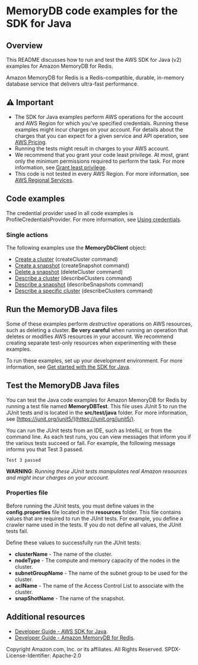 # MemoryDB code examples for the SDK for Java

## Overview
This README discusses how to run and test the AWS SDK for Java (v2) examples for Amazon MemoryDB for Redis.

Amazon MemoryDB for Redis is a Redis-compatible, durable, in-memory database service that delivers ultra-fast performance.

## ⚠️ Important
* The SDK for Java examples perform AWS operations for the account and AWS Region for which you've specified credentials. Running these examples might incur charges on your account. For details about the charges that you can expect for a given service and API operation, see [AWS Pricing](https://aws.amazon.com/pricing/).
* Running the tests might result in charges to your AWS account.
* We recommend that you grant your code least privilege. At most, grant only the minimum permissions required to perform the task. For more information, see [Grant least privilege](https://docs.aws.amazon.com/IAM/latest/UserGuide/best-practices.html#grant-least-privilege). 
* This code is not tested in every AWS Region. For more information, see [AWS Regional Services](https://aws.amazon.com/about-aws/global-infrastructure/regional-product-services).

## Code examples

The credential provider used in all code examples is ProfileCredentialsProvider. For more information, see [Using credentials](https://docs.aws.amazon.com/sdk-for-java/latest/developer-guide/credentials.html).

### Single actions

The following examples use the **MemoryDbClient** object:

- [Create a cluster](https://github.com/awsdocs/aws-doc-sdk-examples/blob/main/javav2/example_code/memorydb/src/main/java/com/example/memorydb/CreateCluster.java) (createCluster command)
- [Create a snapshot](https://github.com/awsdocs/aws-doc-sdk-examples/blob/main/javav2/example_code/memorydb/src/main/java/com/example/memorydb/CreateSnapshot.java) (createSnapshot command)
- [Delete a snapshot](https://github.com/awsdocs/aws-doc-sdk-examples/blob/main/javav2/example_code/memorydb/src/main/java/com/example/memorydb/DeleteCluster.java) (deleteCluster command)
- [Describe a cluster](https://github.com/awsdocs/aws-doc-sdk-examples/blob/main/javav2/example_code/memorydb/src/main/java/com/example/memorydb/DeleteCluster.java) (describeClusters command)
- [Describe a snapshot](https://github.com/awsdocs/aws-doc-sdk-examples/blob/main/javav2/example_code/memorydb/src/main/java/com/example/memorydb/DeleteCluster.java) (describeSnapshots command)
- [Describe a specific cluster](https://github.com/awsdocs/aws-doc-sdk-examples/blob/main/javav2/example_code/memorydb/src/main/java/com/example/memorydb/DeleteCluster.java) (describeClusters command)


## Run the MemoryDB Java files

Some of these examples perform *destructive* operations on AWS resources, such as deleting a cluster. **Be very careful** when running an operation that deletes or modifies AWS resources in your account. We recommend creating separate test-only resources when experimenting with these examples.

To run these examples, set up your development environment. For more information, 
see [Get started with the SDK for Java](https://docs.aws.amazon.com/sdk-for-java/latest/developer-guide/setup.html). 


 ## Test the MemoryDB Java files

You can test the Java code examples for Amazon MemoryDB for Redis by running a test file named **MemoryDBTest**. This file uses JUnit 5 to run the JUnit tests and is located in the **src/test/java** folder. For more information, see [https://junit.org/junit5/](https://junit.org/junit5/).

You can run the JUnit tests from an IDE, such as IntelliJ, or from the command line. As each test runs, you can view messages that inform you if the various tests succeed or fail. For example, the following message informs you that Test 3 passed.

	Test 3 passed

**WARNING**: _Running these JUnit tests manipulates real Amazon resources and might incur charges on your account._

 ### Properties file
Before running the JUnit tests, you must define values in the **config.properties** file located in the **resources** folder. This file contains values that are required to run the JUnit tests. For example, you define a crawler name used in the tests. If you do not define all values, the JUnit tests fail.

Define these values to successfully run the JUnit tests:

- **clusterName** - The name of the cluster.   
- **nodeType** - The compute and memory capacity of the nodes in the cluster.
- **subnetGroupName** - The name of the subnet group to be used for the cluster.
- **aclName** - The name of the Access Control List to associate with the cluster.
- **snapShotName** - The name of the snapshot.

## Additional resources
* [Developer Guide - AWS SDK for Java](https://docs.aws.amazon.com/sdk-for-java/latest/developer-guide/home.html).
* [Developer Guide - Amazon MemoryDB for Redis](https://docs.aws.amazon.com/memorydb/latest/devguide/getting-started.html).

Copyright Amazon.com, Inc. or its affiliates. All Rights Reserved. SPDX-License-Identifier: Apache-2.0

